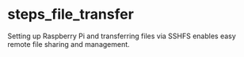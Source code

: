 # steps_file_transfer
Setting up Raspberry Pi and transferring files via SSHFS enables easy remote file sharing and management.
